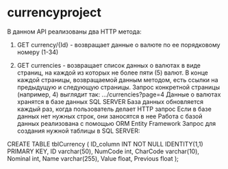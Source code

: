 # currencyproject
В данном API реализованы два HTTP метода:
1) GET currency/{Id} - возвращает данные о валюте по ее порядковому номеру (1-34)

2) GET currencies - возвращает список данных о валютах в виде страниц, на каждой из которых не более пяти (5) валют.
В конце каждой страницы, возвращаемой данным методом, есть ссылки на предыдущую и следующую страницы.
Запрос конкретной страницы (например, 4) выглядит так: .../currencies?page=4
Данные о валютах хранятся в базе данных SQL SERVER
База данных обновляется каждый раз, когда пользователь делает HTTP запрос
Если в базе данных нет нужных строк, они заносятся в нее
Работа с базой данных реализована с помощью ORM Entity Framework
Запрос для создания нужной таблицы в SQL SERVER:

CREATE TABLE tblCurrency
(
	ID_column INT NOT NULL IDENTITY(1,1) PRIMARY KEY,
	ID varchar(50),
	NumCode int,
	CharCode varchar(10),
	Nominal int,
	Name varchar(255),
	Value float,
	Previous float
);
